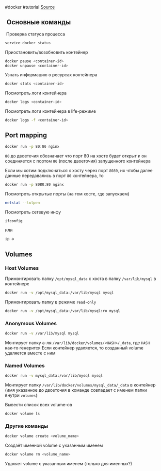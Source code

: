 #docker #tutorial
[Source](https://youtu.be/O8N1lvkIjig?si=znIp7c_c2YGRNMIS)
##  Основные команды
 Проверка статуса процесса
```bash
service docker status
```

Приостановить/возобновить контейнер
```bash
docker pause <container-id>
docker unpause <container-id>
```

Узнать информацию о ресурсах контейнера
```bash
docker stats <container-id>
```

Посмотреть логи контейнера
```bash
docker logs <container-id>
```
Посмотреть логи контейнера в life-режиме
```bash
docker logs -f <container-id>
```
## Port mapping
```bash
docker run -p 80:80 nginx
```
`80` до двоеточия обозначает что порт 80 на хосте будет открыт и он соединяется с портом `80` (после двоеточия) запущенного контейнера

Если мы хотим подключаться к хосту через порт `8080`, но чтобы далее данные передавались в порт `80` контейнера, то
```bash
docker run -p 8080:80 nginx
```

Посмотреть открытые порты (на том хосте, где запускаем)
```bash
netstat --tulpen
```
Посмотреть сетевую инфу
```bash
ifconfig
```
или
```bash
ip a
```

## Volumes
### Host Volumes
Примонтировать папку `/opt/mysql_data` с хоста в папку `/var/lib/mysql` в контейнере
```bash
docker run -v /opt/mysql_data:/var/lib/mysql mysql
```

Примонтировать папку в режиме `read-only`
```bash
docker run -v /opt/mysql_data:/var/lib/mysql:ro mysql
```

### Anonymous Volumes
```bash
docker run -v /var/lib/mysql mysql
```
Монтирует папку а-ля `/var/lib/docker/volumes/<HASH>/_data`, где `HASH` как-то генерится
Если контейнер удаляется, то созданный volume удаляется вместе с ним
### Named Volumes
```bash
docker run -v mysql_data:/var/lib/mysql mysql
```
Монтирует папку `/var/lib/docker/volumes/mysql_data/_data` в контейнер (имя указанное до двоеточия в команде совпадает с именем папки внутри `volumes`)

Вывести список всех volume-ов
```bash
docker volume ls
```

### Другие команды
```bash
docker volume create <volume_name>
```
Создаёт именной volume с указанным именем

```bash
docker volume rm <volume_name>
```
Удаляет volume с указанным именем (только для именных?)


